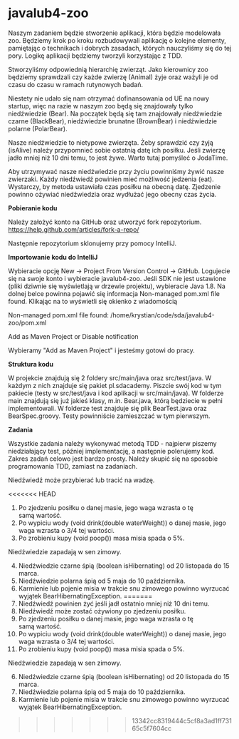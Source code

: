 # javalub4-zoo

Naszym zadaniem będzie stworzenie aplikacji, która będzie modelowała zoo. Będziemy krok po kroku rozbudowywali aplikację o kolejne elementy, pamiętając o technikach i dobrych zasadach, których nauczyliśmy się do tej pory. Logikę aplikacji będziemy tworzyli korzystając z TDD.

Stworzyliśmy odpowiednią hierarchię zwierząt. Jako kierownicy zoo będziemy sprawdzali czy każde zwierzę (Animal) żyje oraz ważyli je od czasu do czasu w ramach rutynowych badań.

Niestety nie udało się nam otrzymać dofinansowania od UE na nowy startup, więc na razie w naszym zoo będą się znajdowały tylko niedźwiedzie (Bear). Na początek będą się tam znajdowały niedźwiedzie czarne (BlackBear), niedźwiedzie brunatne (BrownBear) i niedźwiedzie polarne (PolarBear).

Nasze niedźwiedzie to nietypowe zwierzęta. Żeby sprawdzić czy żyją (isAlive) należy przypomnieć sobie ostatnią datę ich posiłku. Jeśli zwierzę jadło mniej niż 10 dni temu, to jest żywe. Warto tutaj pomyśleć o JodaTime.

Aby utrzymywać nasze niedźwiedzie przy życiu powinniśmy żywić nasze zwierzaki. Każdy niedźwiedź powinien mieć możliwość jedzenia (eat). Wystarczy, by metoda ustawiała czas posiłku na obecną datę. Zjedzenie powinno ożywiać niedźwiedzia oraz wydłużać jego obecny czas życia.

**Pobieranie kodu**

Należy założyć konto na GitHub oraz utworzyć fork repozytorium. 
https://help.github.com/articles/fork-a-repo/ 

Następnie repozytorium sklonujemy przy pomocy IntelliJ.

**Importowanie kodu do IntelliJ**

Wybieracie opcję New -> Project From Version Control -> GitHub. Logujecie się na swoje konto i wybieracie javalub4-zoo. Jeśli SDK nie jest ustawione (pliki dziwnie się wyświetlają w drzewie projektu), wybieracie Java 1.8. 
Na dolnej belce powinna pojawić się informacja Non-managed pom.xml file found. Klikając na to wyświetli się okienko z wiadomością 

Non-managed pom.xml file found: /home/krystian/code/sda/javalub4-zoo/pom.xml 

Add as Maven Project or Disable notification

Wybieramy "Add as Maven Project" i jesteśmy gotowi do pracy.


**Struktura kodu**

W projekcie znajdują się 2 foldery src/main/java oraz src/test/java. W każdym z nich znajduje się pakiet pl.sdacademy. Piszcie swój kod w tym pakiecie (testy w src/test/java i kod aplikacji w src/main/java). W folderze main znajdują się już jakieś klasy, m.in. Bear.java, którą będziecie w pełni implementowali. W folderze test znajduje się plik BearTest.java oraz BearSpec.groovy. Testy powinniście zamieszczać w tym pierwszym.


**Zadania**

Wszystkie zadania należy wykonywać metodą TDD - najpierw piszemy niedziałający test, później implementację, a następnie polerujemy kod. Zakres zadań celowo jest bardzo prosty. Należy skupić się na sposobie programowania TDD, zamiast na zadaniach.

Niedźwiedź może przybierać lub tracić na wadzę.

<<<<<<< HEAD
1. Po zjedzeniu posiłku o danej masie, jego waga wzrasta o tę samą wartość. 
2. Po wypiciu wody (void drink(double waterWeight)) o danej masie, jego waga wzrasta o 3/4 tej wartości.
3. Po zrobieniu kupy (void poop()) masa misia spada o 5%.

Niedźwiedzie zapadają w sen zimowy. 

4. Niedźwiedzie czarne śpią (boolean isHibernating) od 20 listopada do 15 marca.
5. Niedźwiedzie polarna śpią od 5 maja do 10 października.
5. Karmienie lub pojenie misia w trakcie snu zimowego powinno wyrzucać wyjątek BearHibernatingException.
=======
1. Niedźwiedź powinien żyć jeśli jadł ostatnio mniej niż 10 dni temu.
2. Niedźwiedź może zostać ożywiony po zjedzeniu posiłku. 
3. Po zjedzeniu posiłku o danej masie, jego waga wzrasta o tę samą wartość. 
4. Po wypiciu wody (void drink(double waterWeight)) o danej masie, jego waga wzrasta o 3/4 tej wartości.
5. Po zrobieniu kupy (void poop()) masa misia spada o 5%.

Niedźwiedzie zapadają w sen zimowy. 

6. Niedźwiedzie czarne śpią (boolean isHibernating) od 20 listopada do 15 marca.
7. Niedźwiedzie polarna śpią od 5 maja do 10 października.
8. Karmienie lub pojenie misia w trakcie snu zimowego powinno wyrzucać wyjątek BearHibernatingException.
>>>>>>> 13342cc8319444c5cf8a3ad1ff73165c5f7604cc
